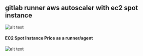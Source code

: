 ## gitlab runner aws autoscaler with ec2 spot instance

![alt text](https://i.imgur.com/1byPnQS.jpg)

#### EC2 Spot Instance Price as a runner/agent
![alt text](https://i.imgur.com/o6OVzk9.png)
